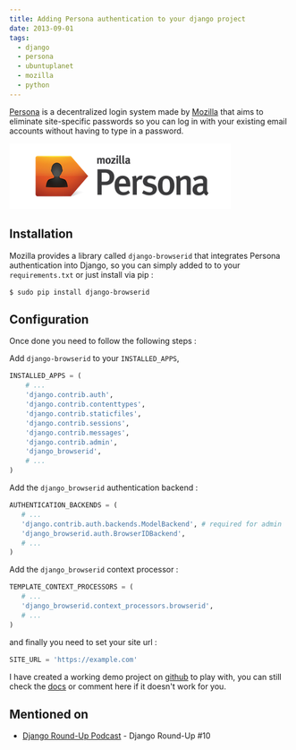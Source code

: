 ```yaml
---
title: Adding Persona authentication to your django project
date: 2013-09-01
tags:
  - django
  - persona
  - ubuntuplanet
  - mozilla
  - python
---
```

[Persona][0] is a decentralized login system made by [Mozilla][3] that aims to eliminate site-specific passwords so you can log in with your existing email accounts without having to type in a password.

![Persona](/assets/posts/persona-mozilla.jpg)

## Installation
Mozilla provides a library called ```django-browserid``` that integrates Persona authentication into Django, so you can simply added to to your ```requirements.txt``` or just install via pip :

```shell
$ sudo pip install django-browserid
```

## Configuration
Once done you need to follow the following steps :

Add ```django-browserid``` to your ```INSTALLED_APPS```,

```python
INSTALLED_APPS = (
    # ...
    'django.contrib.auth',
    'django.contrib.contenttypes',
    'django.contrib.staticfiles',
    'django.contrib.sessions',
    'django.contrib.messages',
    'django.contrib.admin',
    'django_browserid',
    # ...
)
```

Add the ```django_browserid``` authentication backend :

```python
AUTHENTICATION_BACKENDS = (
   # ...
   'django.contrib.auth.backends.ModelBackend', # required for admin
   'django_browserid.auth.BrowserIDBackend',
   # ...
)
```

Add the ```django_browserid``` context processor :

```python
TEMPLATE_CONTEXT_PROCESSORS = (
   # ...
   'django_browserid.context_processors.browserid',
   # ...
)
```

and finally you need to set your site url :

```python
SITE_URL = 'https://example.com'
```

I have created a working demo project on [github][1] to play with, you can still check the [docs][2] or comment here if it doesn't work for you.

## Mentioned on

* [Django Round-Up Podcast][4] - Django Round-Up #10

[0]:https://www.mozilla.org/en-US/persona/
[1]:https://github.com/daker/django-persona-demo
[2]:http://django-browserid.readthedocs.org/en/v0.9/details/troubleshooting.html
[3]:https://www.mozilla.org/
[4]:https://lincolnloop.github.io/round-up/#round-up-10